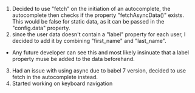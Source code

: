1. Decided to use "fetch" on the initiation of an autocomplete, the autocomplete then checks if the property
  "fetchAsyncData()" exists. This would be false for static data, as it can be passed in the "config.data" property.
2. since the user data doesn't contain a "label" property for each user, I decided to add it by combining "first_name"
and "last_name".
  * Any future developer can see this and most likely insinuate that a label property muse be added to the data beforehand.
3. Had an issue with using async due to babel 7 version, decided to use fetch in the autocomplete instead.
4. Started working on keyboard navigation